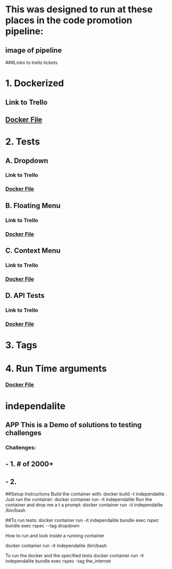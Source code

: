 # This was designed to run at these places in the code promotion pipeline:
## image of pipeline


###Links to trello tickets
# 1. Dockerized
## Link to Trello
## <a href="https://github.com/WardropMike/independalite/blob/master/Dockerfile">Docker File</a>
# 2. Tests
## A. Dropdown
### Link to Trello
### <a href="https://github.com/WardropMike/independalite/blob/master/Dockerfile">Docker File</a>
## B. Floating Menu
### Link to Trello
### <a href="https://github.com/WardropMike/independalite/blob/master/Dockerfile">Docker File</a>
## C. Context Menu
### Link to Trello
### <a href="https://github.com/WardropMike/independalite/blob/master/Dockerfile">Docker File</a>
## D. API Tests
### Link to Trello
### <a href="https://github.com/WardropMike/independalite/blob/master/Dockerfile">Docker File</a>
# 3. Tags
# 4. Run Time arguments
### <a href="https://github.com/WardropMike/independalite/blob/master/Dockerfile">Docker File</a>













# independalite
## APP This is a Demo of solutions to testing challenges
### Challenges:
## - 1. # of 2000+
## - 2.

##Setup Instructions
  Build the container with:
    docker build -t independalite .
  Just run the container:
    docker container run -it independalite
  Run the container and drop me a t a prompt:
    docker container run -it independalite /bin/bash


##To run tests:
docker container run -it independalite bundle exec rspec
bundle exec rspec --tag dropdown



How to run and look inside a running container

docker container run -it independalite /bin/bash

To run the docker and the specified tests
docker container run -it independalite bundle exec rspec -tag the_internet
